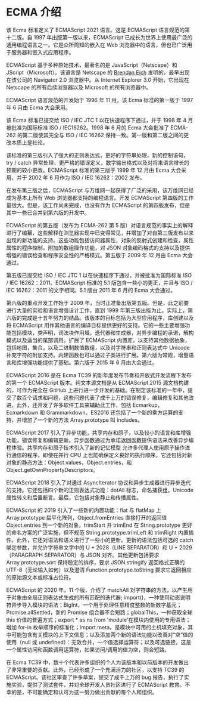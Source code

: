 # ECMA 介绍

该 Ecma 标准定义了 ECMAScript 2021 语言。这是 ECMAScript 语言规范的第十二版。自 1997 年出版第一版以来，ECMAScript 已成长为世界上使用最广泛的通用编程语言之一。它是众所周知的嵌入在 Web 浏览器中的语言，但也已广泛用于服务器和嵌入式应用程序。

ECMAScript 基于多种原始技术，最著名的是 JavaScript（Netscape）和 JScript（Microsoft）。该语言是 Netscape 的 [Brendan Eich](https://en.wikipedia.org/wiki/Brendan_Eich) 发明的，最早出现在该公司的 Navigator 2.0 浏览器中。从 Internet Explorer 3.0 开始，它出现在 Netscape 的所有后续浏览器以及 Microsoft 的所有浏览器中。

ECMAScript 语言规范的开发始于 1996 年 11 月。该 Ecma 标准的第一版于 1997 年 6 月由 Ecma 大会采用。

该 Ecma 标准已提交给 ISO / IEC JTC 1 以在快速程序下通过，并于 1998 年 4 月被批准为国际标准 ISO / IEC16262。1998 年 6 月的 Ecma 大会批准了 ECMA-262 的第二版使其完全与 ISO / IEC 16262 保持一致。第一版和第二版之间的更改本质上是社论。

该标准的第三版引入了强大的正则表达式，更好的字符串处理，新的控制语句，try / catch 异常处理，更严格的错误定义，数字输出格式以及对将来语言增长的预期的较小更改。ECMAScript 标准的第三版于 1999 年 12 月由 Ecma 大会采用，并于 2002 年 6 月作为 ISO / IEC 16262：2002 发布。

在发布第三版之后，ECMAScript 与万维网一起获得了广泛的采用，该万维网已经成为基本上所有 Web 浏览器都支持的编程语言。开发 ECMAScript 第四版的工作量很大。但是，该工作尚未完成，也没有作为 ECMAScript 的第四版发布，但是其中一些已合并到第六版的开发中。

ECMAScript 的第五版（发布为 ECMA-262 第 5 版）对语言规范的事实上的解释进行了编纂，这些解释在浏览器实现中已变得常见，并增加了对自第三版发布以来出现的新功能的支持。这些功能包括访问器属性，对象的反射式创建和检查，属性属性的程序控制，附加的数组操作功能，对 JSON 对象编码格式的支持以及提供增强的错误检查和程序安全性的严格模式。第五版于 2009 年 12 月由 Ecma 大会通过。

第五版已提交给 ISO / IEC JTC 1 以在快速程序下通过，并被批准为国际标准 ISO / IEC 16262：2011。ECMAScript 标准的 5.1 版包含一些小的更正，并且与 ISO / IEC 16262：2011 的文字相同。5.1 版由 2011 年 6 月的 Ecma 大会通过。

第六版的重点开发工作始于 2009 年，当时正准备出版第五版。但是，此之前要进行大量的实验和语言增强设计工作，直到 1999 年第三版出版为止。实际上，第六版的完成是十五年努力的结晶。该版本的目标包括为大型应用程序，库创建以及将 ECMAScript 用作其他语言的编译目标提供更好的支持。它的一些主要增强功能包括模块，类声明，词法块作用域，迭代器和生成器，对异步编程的承诺，解构模式以及适当的尾部调用。扩展了 ECMAScript 内置库，以支持其他数据抽象，包括地图，集合，以及二进制数值数组，以及对字符串和正则表达式中 Unicode 补充字符的附加支持。内建函数也可以通过子类进行扩展。第六版为常规，增量语言和库增强功能提供了基础。第六版于 2015 年 6 月由大会通过。

ECMAScript 2016 是在 Ecma TC39 的新年度发布节奏和开放式开发流程下发布的第一个 ECMAScript 版本。纯文本源文档是从 ECMAScript 2015 源文档构建的，可作为完全在 GitHub 上进行进一步开发的基础。在制定该标准的一年中，提交了数百个请求和问题，这些问题代表了成千上万的错误修复，编辑修复和其他改进。此外，还开发了许多软件工具来辅助此工作，包括 Ecmarkup，Ecmarkdown 和 Grammarkdown。ES2016 还包括了一个新的乘方运算的支持，并增加了一个新的方法 Array.prototype 叫 includes。

ECMAScript 2017 引入了异步功能，共享内存和原子，以及较小的语言和库增强功能，错误修复和编辑更新。异步函数通过为承诺返回函数提供语法来改善异步编程体验。共享内存和原子技术引入了新的记忆模型 允许多代理人使用原子操作进行通信的程序，即使在并行 CPU 上也能确保定义良好的执行顺序。它还包括对新对象的静态方法：Object.values，Object.entries，和 Object.getOwnPropertyDescriptors。

ECMAScript 2018 引入了对通过 AsyncIterator 协议和异步生成器进行异步迭代的支持。它还包括四个新的正则表达式功能：dotAll 标志，命名捕获组，Unicode 属性转义和后置断言。最后，它包括对象静止和传播属性。

ECMAScript 的 2019 引入了一些新的内置功能：flat 与 flatMap 上 Array.prototype 扁平化阵列，Object.fromEntries 直接打开的返回值 Object.entries 到一个新的对象，trimStart 并 trimEnd 在 String.prototype 更好的命名方案的广泛实施，但不规范 String.prototype.trimLeft 和 trimRight 内置插件。此外，它还对语法和语义进行了一些小的更新。更新的语法包括可选的 catch 绑定参数，并允许字符串文字中的 U + 2028（LINE SEPARATOR）和 U + 2029（PARAGRAPH SEPARATOR）与 JSON 对齐。其他更新包括要求 Array.prototype.sort 保持稳定的排序，要求 JSON.stringify 返回格式正确的 UTF-8（无论输入如何）以及澄清 Function.prototype.toString 要求它返回相应的原始源文本或标准占位符。

ECMAScript 的 2020 年，11 个版，介绍了 matchAll 对字符串的方法，以产生用于对象由全局正则表达式生成的所有匹配的迭代器; import()，一种使用动态说明符异步导入模块的语法；BigInt，一个用于处理任意精度整数的新数字基元；Promise.allSettled，新的 Promise 组合器不会短路；globalThis，一种获取全球 this 价值的普遍方式；export \* as ns from 'module'在模块内使用的专用语法；增加 for-in 枚举顺序的标准化；import.meta，是模块中可用的主机填充对象，其中可能包含有关模块的上下文信息；以及添加两个新的语法功能以改善对“空”值的使用（null 或 undefined）：无效合并，一个值选择运算符；以及可选链接，这是一个属性访问和函数调用运算符，如果访问/调用的值为空，则会短路。

在 Ecma TC39 中，数十个代表许多组织的个人为该版本和以前版本的开发做出了非常重要的贡献。此外，已经形成了一个充满活力的社区，以支持 TC39 的 ECMAScript。该社区审查了许多草案，提交了成千上万的 bug 报告，执行了实施实验，提供了测试套件，并对全球开发人员社区进行了 ECMAScript 教育。不幸的是，不可能确定和认可为这一努力做出贡献的每个人和组织。
